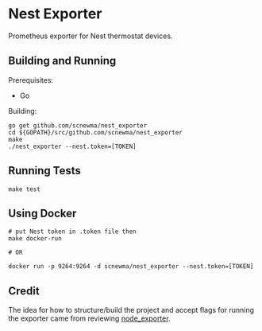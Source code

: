 # Nest Exporter

Prometheus exporter for Nest thermostat devices.

## Building and Running

Prerequisites:

* Go

Building:

```
go get github.com/scnewma/nest_exporter
cd ${GOPATH}/src/github.com/scnewma/nest_exporter
make
./nest_exporter --nest.token=[TOKEN]
```

## Running Tests

```
make test
```

## Using Docker

```
# put Nest token in .token file then
make docker-run

# OR

docker run -p 9264:9264 -d scnewma/nest_exporter --nest.token=[TOKEN]
```

## Credit

The idea for how to structure/build the project and accept flags for running the exporter came from reviewing [node_exporter](https://github.com/prometheus/node_exporter).
